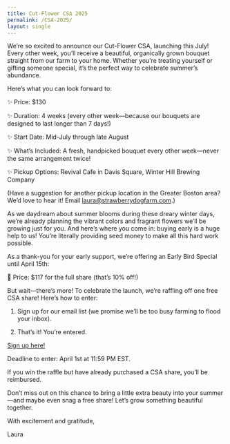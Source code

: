 ```yaml
---
title: Cut-Flower CSA 2025
permalink: /CSA-2025/
layout: single
---
```



We’re so excited to announce our Cut-Flower CSA, launching this July! Every other week, you’ll receive a beautiful, organically grown bouquet straight from our farm to your home. Whether you’re treating yourself or gifting someone special, it’s the perfect way to celebrate summer’s abundance.

Here’s what you can look forward to:

✨ Price: $130

✨ Duration: 4 weeks (every other week—because our bouquets are designed to last longer than 7 days!)

✨ Start Date: Mid-July through late August

✨ What’s Included: A fresh, handpicked bouquet every other week—never the same arrangement twice!

✨ Pickup Options: Revival Cafe in Davis Square, Winter Hill Brewing Company

(Have a suggestion for another pickup location in the Greater Boston area? We’d love to hear it! Email [laura@strawberrydogfarm.com](mailto:laura@strawberrydogfarm.com).)

As we daydream about summer blooms during these dreary winter days, we’re already planning the vibrant colors and fragrant flowers we’ll be growing just for you. And here’s where you come in: buying early is a huge help to us! You’re literally providing seed money to make all this hard work possible.

As a thank-you for your early support, we’re offering an Early Bird Special until April 15th:

🌻 Price: $117 for the full share (that’s 10% off!)

But wait—there’s more! To celebrate the launch, we’re raffling off one free CSA share! Here’s how to enter:

1. Sign up for our email list (we promise we’ll be too busy farming to flood your inbox).

2. That’s it! You’re entered.


<a class="ml-onclick-form" href="javascript:void(0)" onclick="ml('show', 'uByRaX', true)">Sign up here!</a>



Deadline to enter: April 1st at 11:59 PM EST.

If you win the raffle but have already purchased a CSA share, you’ll be reimbursed.

<!-- MailerLite Universal -->
<script>
    (function(w,d,e,u,f,l,n){w[f]=w[f]||function(){(w[f].q=w[f].q||[])
    .push(arguments);},l=d.createElement(e),l.async=1,l.src=u,
    n=d.getElementsByTagName(e)[0],n.parentNode.insertBefore(l,n);})
    (window,document,'script','https://assets.mailerlite.com/js/universal.js','ml');
    ml('account', '1353404');
</script>
<!-- End MailerLite Universal -->

Don’t miss out on this chance to bring a little extra beauty into your summer—and maybe even snag a free share! Let’s grow something beautiful together.

With excitement and gratitude,

Laura

